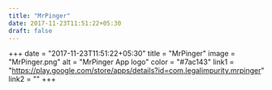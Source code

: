 ```yaml
---
title: "MrPinger"
date: 2017-11-23T11:51:22+05:30
draft: false
---
```


+++
date = "2017-11-23T11:51:22+05:30"
title = "MrPinger"
image = "MrPinger.png"
alt = "MrPinger App logo"
color = "#7ac143"
link1 = "https://play.google.com/store/apps/details?id=com.legalimpurity.mrpinger"
link2 = ""
+++
